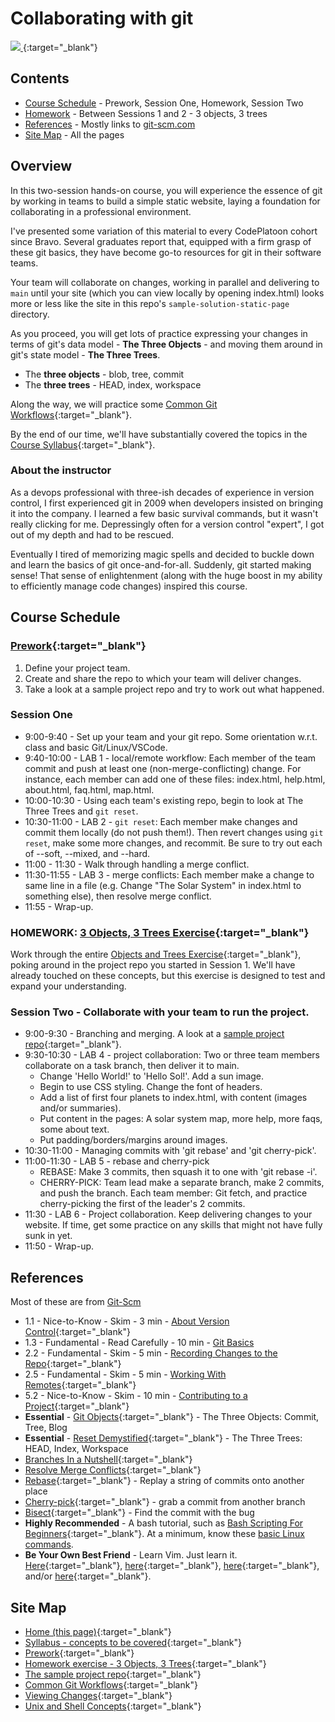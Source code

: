 # Collaborating with git

[ ![](https://imgs.xkcd.com/comics/git.png) ](https://xkcd.com/1597/){:target="_blank"}

## Contents
- [Course Schedule](#course-schedule) - Prework, Session One, Homework, Session Two
- [Homework](#homework) - Between Sessions 1 and 2 - 3 objects, 3 trees
- [References](#references) - Mostly links to [git-scm.com](https://git-scm.com)
- [Site Map](#site-map) - All the pages

## Overview

In this two-session hands-on course, you will experience the essence of git by working in teams to build a simple static website, laying a foundation for collaborating in a professional environment.

I've presented some variation of this material to every CodePlatoon cohort since Bravo. Several graduates report that, equipped with a firm grasp of these git basics, they have become go-to resources for git in their software teams.

Your team will collaborate on changes, working in parallel and delivering to `main` until your site (which you can view locally by opening index.html) looks more or less like the site in this repo's `sample-solution-static-page` directory.

As you proceed, you will get lots of practice expressing your changes in terms of git's data model - **The Three Objects** - and moving them around in git's state model - **The Three Trees**.
- The **three objects** - blob, tree, commit
- The **three trees** - HEAD, index, workspace

Along the way, we will practice some [Common Git Workflows](common-git-workflows){:target="_blank"}.

By the end of our time, we'll have substantially covered the topics in the [Course Syllabus](syllabus){:target="_blank"}.

### About the instructor
As a devops professional with three-ish decades of experience in version control, I first experienced git in 2009 when developers insisted on bringing it into the company.  I learned a few basic survival commands, but it wasn't really clicking for me. Depressingly often for a version control "expert", I got out of my depth and had to be rescued.

Eventually I tired of memorizing magic spells and decided to buckle down and learn the basics of git once-and-for-all.  Suddenly, git started making sense!  That sense of enlightenment (along with the huge boost in my ability to efficiently manage code changes) inspired this course.

## Course Schedule
### **[Prework](prework){:target="_blank"}** 
1. Define your project team.
2. Create and share the repo to which your team will deliver changes.
3. Take a look at a sample project repo and try to work out what happened.

### **Session One**
   - 9:00-9:40 - Set up your team and your git repo.  Some orientation w.r.t. class and basic Git/Linux/VSCode.
   - 9:40-10:00 - LAB 1 - local/remote workflow: Each member of the team commit and push at least one (non-merge-conflicting) change.  For instance, each member can add one of these files: index.html, help.html, about.html, faq.html, map.html.
   - 10:00-10:30 - Using each team's existing repo, begin to look at The Three Trees and `git reset`.
   - 10:30-11:00 - LAB 2 - `git reset`: Each member make changes and commit them locally (do not push them!). Then revert changes using `git reset`, make some more changes, and recommit.  Be sure to try out each of \--soft, \--mixed, and \--hard.
   - 11:00 - 11:30 - Walk through handling a merge conflict.
   - 11:30-11:55 - LAB 3 - merge conflicts: Each member make a change to same line in a file (e.g. Change "The Solar System" in index.html to something else), then resolve merge conflict.
   - 11:55 - Wrap-up.

### HOMEWORK:  [3 Objects, 3 Trees Exercise](objects-and-trees-exercise){:target="_blank"}

Work through the entire [Objects and Trees Exercise](objects-and-trees-exercise){:target="_blank"}, poking around in the project repo you started in Session 1.  We'll have already touched on these concepts, but this exercise is designed to test and expand your understanding.

### **Session Two** - Collaborate with your team to run the project.
   - 9:00-9:30  - Branching and merging.  A look at a [sample project repo](https://github.com/walquis/git-basics-sample-project-repo){:target="_blank"}.
   - 9:30-10:30 - LAB 4 - project collaboration: Two or three team members collaborate on a task branch, then deliver it to main.
      - Change 'Hello World!' to 'Hello Sol!'.  Add a sun image.
      - Begin to use CSS styling.  Change the font of headers.
      - Add a list of first four planets to index.html, with content (images and/or summaries).
      - Put content in the pages: A solar system map, more help, more faqs, some about text.
      - Put padding/borders/margins around images.
   - 10:30-11:00 - Managing commits with 'git rebase' and 'git cherry-pick'.
   - 11:00-11:30 - LAB 5 - rebase and cherry-pick
      - REBASE: Make 3 commits, then squash it to one with 'git rebase -i'.
      - CHERRY-PICK: Team lead make a separate branch, make 2 commits, and push the branch.  Each team member: Git fetch, and practice cherry-picking the first of the leader's 2 commits.
   - 11:30 - LAB 6 - Project collaboration.  Keep delivering changes to your website.  If time, get some practice on any skills that might not have fully sunk in yet.
   - 11:50 - Wrap-up.

## References
Most of these are from <a href="https://git-scm.com" target="_blank">Git-Scm</a>

- 1.1 - Nice-to-Know - Skim - 3 min - [About Version Control](https://git-scm.com/book/en/v2/Getting-Started-About-Version-Control){:target="_blank"}
- 1.3 - Fundamental - Read Carefully - 10 min - [Git Basics](https://git-scm.com/book/en/v2/Getting-Started-Git-Basics)
- 2.2 - Fundamental - Skim - 5 min - [Recording Changes to the Repo](https://git-scm.com/book/en/v2/Git-Basics-Recording-Changes-to-the-Repository){:target="_blank"}
- 2.5 - Fundamental - Skim - 5 min - [Working With Remotes](https://git-scm.com/book/en/v2/Git-Basics-Working-with-Remotes){:target="_blank"}
- 5.2 - Nice-to-Know - Skim - 10 min - [Contributing to a Project](https://git-scm.com/book/en/v2/Distributed-Git-Contributing-to-a-Project){:target="_blank"}
- __Essential__ - [Git Objects](https://git-scm.com/book/en/v2/Git-Internals-Git-Objects){:target="_blank"} - The Three Objects: Commit, Tree, Blog
- __Essential__ - [Reset Demystified](https://git-scm.com/book/en/v2/Git-Tools-Reset-Demystified){:target="_blank"} - The Three Trees: HEAD, Index, Workspace
- [Branches In a Nutshell](https://git-scm.com/book/en/v2/Git-Branching-Branches-in-a-Nutshell){:target="_blank"}
- [Resolve Merge Conflicts](https://git-scm.com/book/en/v2/Git-Branching-Basic-Branching-and-Merging#_basic_merge_conflicts){:target="_blank"}
- [Rebase](https://git-scm.com/book/en/v2/Git-Branching-Rebasing){:target="_blank"} - Replay a string of commits onto another place
- [Cherry-pick](https://git-scm.com/book/en/v2/Appendix-C:-Git-Commands-Patching){:target="_blank"} - grab a commit from another branch
- [Bisect](https://git-scm.com/book/en/v2/Git-Tools-Debugging-with-Git){:target="_blank"} - Find the commit with the bug
- __Highly Recommended__ - A bash tutorial, such as [Bash Scripting For Beginners](https://linuxconfig.org/bash-scripting-tutorial-for-beginners){:target="_blank"}.  At a minimum, know these [basic Linux commands](unix-shell-concepts).
- __Be Your Own Best Friend__ - Learn Vim.  Just learn it.  [Here](https://www.openvim.com/){:target="_blank"}, [here](https://linuxconfig.org/vim-tutorial){:target="_blank"}, [here](https://www.tutorialspoint.com/vim/index.htm){:target="_blank"}, and/or [here](https://vim-adventures.com/){:target="_blank"}.

## Site Map

- [Home (this page)](index){:target="_blank"}
- [Syllabus - concepts to be covered](syllabus){:target="_blank"}
- [Prework](prework){:target="_blank"}
- [Homework exercise - 3 Objects, 3 Trees](objects-and-trees-exercise){:target="_blank"}
- [The sample project repo](https://github.com/walquis/git-basics-sample-project-repo){:target="_blank"}
- [Common Git Workflows](common-git-workflows){:target="_blank"}
- [Viewing Changes](viewing-changes){:target="_blank"}
- [Unix and Shell Concepts](unix-shell-concepts){:target="_blank"}
